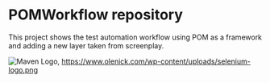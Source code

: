 # POMWorkflow repository

This project shows the test automation workflow using POM as a framework and adding a new layer taken from screenplay.

![Maven Logo](https://upload.wikimedia.org/wikipedia/commons/thumb/0/0b/Maven_logo.svg/340px-Maven_logo.svg.png), https://www.olenick.com/wp-content/uploads/selenium-logo.png


